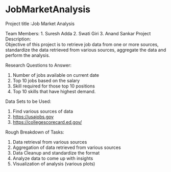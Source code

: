 # JobMarketAnalysis

Project title	:Job Market Analysis

Team Members:	1.	Suresh Adda 2.	Swati Giri 3.	Anand Sankar 
Project Description:	
Objective of this project is to retrieve job data from one or more sources, 
standardize the data retrieved from various sources, aggregate the data and 
perform the analysis.

Research Questions to Answer:	
1.	Number of jobs available on current date
2.	Top 10 jobs based on the salary
3.	Skill required for those top 10 positions
4.	Top 10 skills that have highest demand.

Data Sets to be Used:		
1.  Find various sources of data
2.	https://usajobs.gov
3.	https://collegescorecard.ed.gov/

Rough Breakdown of Tasks: 	
1.	Data retrieval from various sources
2.	Aggregation of data retrieved from various sources
3.	Data Cleanup and standardize the format
4.	Analyze data to come up with insights
5.	Visualization of analysis (various plots)

